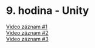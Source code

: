 # 9. hodina - Unity
[Video záznam #1](https://youtu.be/nG-126E_qSQ)  
[Video záznam #2](https://youtu.be/yBup287elkE)  
[Video záznam #3](https://youtu.be/byTesfW6G_g)  
